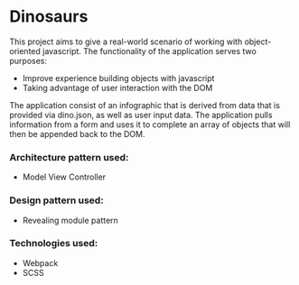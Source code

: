 # Dinosaurs

This project aims to give a real-world scenario of working with object-oriented javascript.
The functionality of the application serves two purposes:
- Improve experience building objects with javascript
- Taking advantage of user interaction with the DOM

The application consist of an infographic that is derived from data that is provided via dino.json, as well as user input data.
The application pulls information from a form and uses it to complete an array of objects that will then be appended back to the DOM.

### Architecture pattern used:
- Model View Controller

### Design pattern used:
- Revealing module pattern

### Technologies used:
- Webpack
- SCSS

